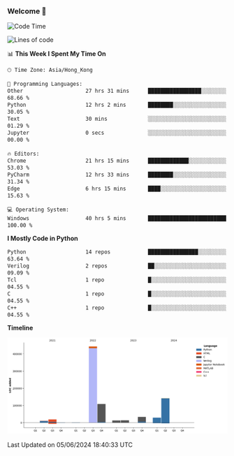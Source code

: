 ### Welcome 👋

<!--START_SECTION:waka-->
![Code Time](http://img.shields.io/badge/Code%20Time-135%20hrs%2026%20mins-blue)

![Lines of code](https://img.shields.io/badge/From%20Hello%20World%20I%27ve%20Written-813.1%20thousand%20lines%20of%20code-blue)

📊 **This Week I Spent My Time On** 

```text
🕑︎ Time Zone: Asia/Hong_Kong

💬 Programming Languages: 
Other                    27 hrs 31 mins      █████████████████░░░░░░░░   68.66 % 
Python                   12 hrs 2 mins       ████████░░░░░░░░░░░░░░░░░   30.05 % 
Text                     30 mins             ░░░░░░░░░░░░░░░░░░░░░░░░░   01.29 % 
Jupyter                  0 secs              ░░░░░░░░░░░░░░░░░░░░░░░░░   00.00 % 

🔥 Editors: 
Chrome                   21 hrs 15 mins      █████████████░░░░░░░░░░░░   53.03 % 
PyCharm                  12 hrs 33 mins      ████████░░░░░░░░░░░░░░░░░   31.34 % 
Edge                     6 hrs 15 mins       ████░░░░░░░░░░░░░░░░░░░░░   15.63 % 

💻 Operating System: 
Windows                  40 hrs 5 mins       █████████████████████████   100.00 % 
```

**I Mostly Code in Python** 

```text
Python                   14 repos            ████████████████░░░░░░░░░   63.64 % 
Verilog                  2 repos             ██░░░░░░░░░░░░░░░░░░░░░░░   09.09 % 
Tcl                      1 repo              █░░░░░░░░░░░░░░░░░░░░░░░░   04.55 % 
C                        1 repo              █░░░░░░░░░░░░░░░░░░░░░░░░   04.55 % 
C++                      1 repo              █░░░░░░░░░░░░░░░░░░░░░░░░   04.55 % 
```



**Timeline**

![Lines of Code chart](https://raw.githubusercontent.com/xhj2501/xhj2501/main/assets/bar_graph.png)


 Last Updated on 05/06/2024 18:40:33 UTC
<!--END_SECTION:waka-->



